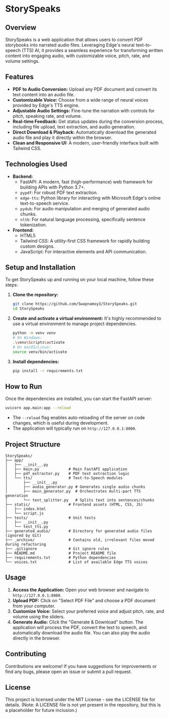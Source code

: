 # StorySpeaks

## Overview
StorySpeaks is a web application that allows users to convert PDF storybooks into narrated audio files. Leveraging Edge's neural text-to-speech (TTS) AI, it provides a seamless experience for transforming written content into engaging audio, with customizable voice, pitch, rate, and volume settings.

## Features
- **PDF to Audio Conversion:** Upload any PDF document and convert its text content into an audio file.
- **Customizable Voice:** Choose from a wide range of neural voices provided by Edge's TTS engine.
- **Adjustable Audio Settings:** Fine-tune the narration with controls for pitch, speaking rate, and volume.
- **Real-time Feedback:** Get status updates during the conversion process, including file upload, text extraction, and audio generation.
- **Direct Download & Playback:** Automatically download the generated audio file and play it directly within the browser.
- **Clean and Responsive UI:** A modern, user-friendly interface built with Tailwind CSS.

## Technologies Used
- **Backend:**
    - FastAPI: A modern, fast (high-performance) web framework for building APIs with Python 3.7+.
    - `pypdf`: For robust PDF text extraction.
    - `edge-tts`: Python library for interacting with Microsoft Edge's online text-to-speech service.
    - `pydub`: For audio manipulation and merging of generated audio chunks.
    - `nltk`: For natural language processing, specifically sentence tokenization.
- **Frontend:**
    - HTML5
    - Tailwind CSS: A utility-first CSS framework for rapidly building custom designs.
    - JavaScript: For interactive elements and API communication.

## Setup and Installation
To get StorySpeaks up and running on your local machine, follow these steps:

1.  **Clone the repository:**
    ```bash
    git clone https://github.com/Swapnamoy3/StorySpeaks.git
    cd StorySpeaks
    ```

2.  **Create and activate a virtual environment:**
    It's highly recommended to use a virtual environment to manage project dependencies.
    ```bash
    python -m venv venv
    # On Windows:
    .\venv\Scripts\activate
    # On macOS/Linux:
    source venv/bin/activate
    ```

3.  **Install dependencies:**
    ```bash
    pip install -r requirements.txt
    ```

## How to Run
Once the dependencies are installed, you can start the FastAPI server:

```bash
uvicorn app.main:app --reload
```

- The `--reload` flag enables auto-reloading of the server on code changes, which is useful during development.
- The application will typically run on `http://127.0.0.1:8000`.

## Project Structure
```
StorySpeaks/
├── app/
│   ├── __init__.py
│   ├── main.py             # Main FastAPI application
│   ├── pdf_extractor.py    # PDF text extraction logic
│   └── tts/                # Text-to-Speech modules
│       ├── __init__.py
│       ├── audio_generator.py # Generates single audio chunks
│       ├── main_generator.py  # Orchestrates multi-part TTS generation
│       └── text_splitter.py   # Splits text into sentences/chunks
├── static/                 # Frontend assets (HTML, CSS, JS)
│   ├── index.html
│   └── script.js
├── tests/                  # Unit tests
│   ├── __init__.py
│   └── test_tts.py
├── generated_audio/        # Directory for generated audio files (ignored by Git)
├── _archive/               # Contains old, irrelevant files moved during refactoring
├── .gitignore              # Git ignore rules
├── README.md               # Project README file
├── requirements.txt        # Python dependencies
└── voices.txt              # List of available Edge TTS voices
```

## Usage
1.  **Access the Application:** Open your web browser and navigate to `http://127.0.0.1:8000`.
2.  **Upload PDF:** Click on "Select PDF File" and choose a PDF document from your computer.
3.  **Customize Voice:** Select your preferred voice and adjust pitch, rate, and volume using the sliders.
4.  **Generate Audio:** Click the "Generate & Download" button. The application will process the PDF, convert the text to speech, and automatically download the audio file. You can also play the audio directly in the browser.

## Contributing
Contributions are welcome! If you have suggestions for improvements or find any bugs, please open an issue or submit a pull request.

## License
This project is licensed under the MIT License - see the LICENSE file for details. (Note: A LICENSE file is not yet present in the repository, but this is a placeholder for future inclusion.)